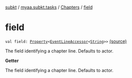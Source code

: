 [subkt](../../index.md) / [myaa.subkt.tasks](../index.md) / [Chapters](index.md) / [field](./field.md)

# field

`val field: `[`Property`](https://docs.gradle.org/current/javadoc/org/gradle/api/provider/Property.html)`<`[`EventLineAccessor`](../../myaa.subkt.ass/-event-line-accessor/index.md)`<`[`String`](https://kotlinlang.org/api/latest/jvm/stdlib/kotlin/-string/index.html)`>>` [(source)](https://github.com/Myaamori/SubKt/blob/0.1.11/src/main/kotlin/myaa/subkt/tasks/asstasks.kt#L425)

The field identifying a chapter line. Defaults to actor.

**Getter**

The field identifying a chapter line. Defaults to actor.

